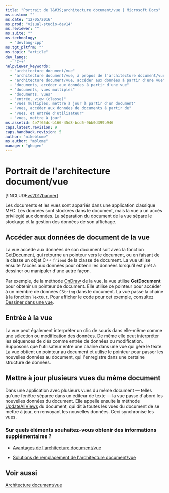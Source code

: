 ```yaml
---
title: "Portrait de l&#39;architecture document/vue | Microsoft Docs"
ms.custom: ""
ms.date: "12/05/2016"
ms.prod: "visual-studio-dev14"
ms.reviewer: ""
ms.suite: ""
ms.technology: 
  - "devlang-cpp"
ms.tgt_pltfrm: ""
ms.topic: "article"
dev_langs: 
  - "C++"
helpviewer_keywords: 
  - "architecture document/vue"
  - "architecture document/vue, à propos de l'architecture document/vue (C++)"
  - "architecture document/vue, accéder aux données à partir d'une vue"
  - "documents, accéder aux données à partir d'une vue"
  - "documents, vues multiples"
  - "documents, vues"
  - "entrée, view (classe)"
  - "vues multiples, mettre à jour à partir d'un document"
  - "vues, accéder aux données de documents à partir de"
  - "vues, et entrée d'utilisateur"
  - "vues, mettre à jour"
ms.assetid: 4e7f65dc-b166-45d8-bcd5-9bb0d399b946
caps.latest.revision: 9
caps.handback.revision: 5
author: "mikeblome"
ms.author: "mblome"
manager: "ghogen"
---
```

# Portrait de l&#39;architecture document/vue
[!INCLUDE[vs2017banner](../assembler/inline/includes/vs2017banner.md)]

Les documents et les vues sont appariés dans une application classique MFC.  Les données sont stockées dans le document, mais la vue a un accès privilégié aux données.  La séparation du document de la vue sépare le stockage et la gestion des données de son affichage.  
  
## Accéder aux données de document de la vue  
 La vue accède aux données de son document soit avec la fonction [GetDocument](../Topic/CView::GetDocument.md), qui retourne un pointeur vers le document, ou en faisant de la classe un objet C\+\+ `friend` de la classe de document.  La vue utilise ensuite l'accès aux données pour obtenir les données lorsqu'il est prêt à dessiner ou manipuler d'une autre façon.  
  
 Par exemple, de la méthode [OnDraw](../Topic/CView::OnDraw.md) de la vue, la vue utilise **GetDocument** pour obtenir un pointeur de document.  Elle utilise ce pointeur pour accéder à un membre de données `CString` dans le document.  La vue passe la chaîne à la fonction `TextOut`.  Pour afficher le code pour cet exemple, consultez [Dessiner dans une vue](../mfc/drawing-in-a-view.md).  
  
## Entrée à la vue  
 La vue peut également interpréter un clic de souris dans elle\-même comme une sélection ou modification des données.  De même elle peut interpréter les séquences de clés comme entrée de données ou modification.  Supposons que l'utilisateur entre une chaîne dans une vue qui gère le texte.  La vue obtient un pointeur au document et utilise le pointeur pour passer les nouvelles données au document, qui l'enregistre dans une certaine structure de données.  
  
## Mettre à jour plusieurs vues du même document  
 Dans une application avec plusieurs vues du même document — telles qu'une fenêtre séparée dans un éditeur de texte — la vue passe d'abord les nouvelles données du document.  Elle appelle ensuite la méthode [UpdateAllViews](../Topic/CDocument::UpdateAllViews.md) du document, qui dit à toutes les vues du document de se mettre à jour, en renvoyant les nouvelles données.  Ceci synchronise les vues.  
  
### Sur quels éléments souhaitez\-vous obtenir des informations supplémentaires ?  
  
-   [Avantages de l'architecture document\/vue](../mfc/advantages-of-the-document-view-architecture.md)  
  
-   [Solutions de remplacement de l'architecture document\/vue](../mfc/alternatives-to-the-document-view-architecture.md)  
  
## Voir aussi  
 [Architecture document\/vue](../mfc/document-view-architecture.md)